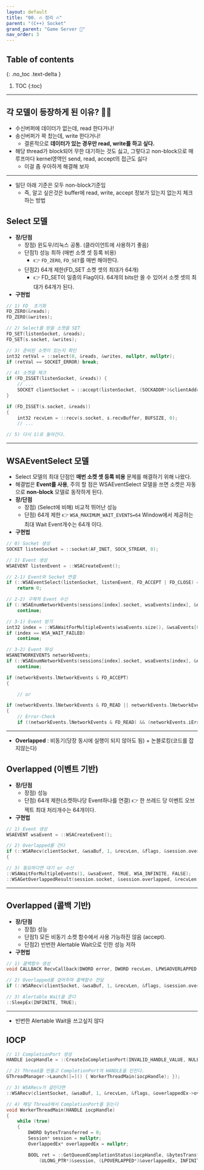 ```yaml
---
layout: default
title: "00. 🔥 정리 🔥"
parent: "(C++) Socket"
grand_parent: "Game Server 👾"
nav_order: 3
---
```


## Table of contents
{: .no_toc .text-delta }

1. TOC
{:toc}

---

## 각 모델이 등장하게 된 이유? 🤷‍♂️

* 수신버퍼에 데이터가 없는데, read 한다거나!
* 송신버퍼가 꽉 찼는데, write 한다거나!
    * 결론적으로 **데이터가 있는 경우만 read, write를 하고 싶다.**
* 해당 thread가 block되어 무한 대기하는 것도 싫고, 그렇다고 non-block으로 매 루프마다 kernel영역인 send, read, accept의 접근도 싫다
    * 이걸 좀 우아하게 해결해 보자

---

* 일단 아래 기준은 모두 non-block기준임
    * 즉, 알고 싶은것은 buffer에 read, write, accept 정보가 있는지 없는지 체크하는 방법

## Select 모델

* **장/단점**
    * 장점) 윈도우/리눅스 공통. (클라이언트에 사용하기 좋음)
    * 단점1) 성능 최하 (매번 소켓 셋 등록 비용) 
        * 👉 `FD_ZERO`, `FD_SET`를 매번 해야한다.
    * 단점2) 64개 제한(FD_SET 소켓 셋의 최대가 64개) 
        * 👉 FD_SET이 일종의 Flag이다. 64개의 bits만 쓸 수 있어서 소켓 셋의 최대가 64개가 된다.
* **구현법**

```cpp
// 1) FD_ 초기화
FD_ZERO(&reads);
FD_ZERO(&writes);

// 2) Select를 받을 소켓을 SET
FD_SET(listenSocket, &reads);
FD_SET(s.socket, &writes);

// 3) 준비된 소켓이 있는지 확인
int32 retVal = ::select(0, &reads, &writes, nullptr, nullptr);
if (retVal == SOCKET_ERROR) break;

// 4) 소켓을 체크
if (FD_ISSET(listenSocket, &reads)) {
    // ...
    SOCKET clientSocket = ::accept(listenSocket, (SOCKADDR*)&clientAddr, &addrLen);
}

if (FD_ISSET(s.socket, &reads))
{
    int32 recvLen = ::recv(s.socket, s.recvBuffer, BUFSIZE, 0);
    // ...

// 5) 다시 1)로 돌아간다.
```

---

## WSAEventSelect 모델

* Select 모델의 최대 단점인 **매번 소켓 셋 등록 비용** 문제를 해결하기 위해 나왔다.
* 해결법은 **Event를 사용**, 주의 할 점은 WSAEventSelect 모델을 쓰면 소켓은 자동으로 **non-block** 모델로 동작하게 된다.
* **장/단점**
    * 장점) (Select에 비해) 비교적 뛰어난 성능
    * 단점) 64개 제한 👉 `WSA_MAXIMUM_WAIT_EVENTS=64` Window에서 제공하는 최대 Wait Event개수는 64개 이다.
* **구현법**

```cpp
// 0) Socket 생성
SOCKET listenSocket = ::socket(AF_INET, SOCK_STREAM, 0);

// 1) Event 생성
WSAEVENT listenEvent = ::WSACreateEvent();

// 2-1) Event와 Socket 연결
if (::WSAEventSelect(listenSocket, listenEvent, FD_ACCEPT | FD_CLOSE) == SOCKET_ERROR)
    return 0;

// 2-2) 구체적 Event 수신
if (::WSAEnumNetworkEvents(sessions[index].socket, wsaEvents[index], &networkEvents) == SOCKET_ERROR)
    continue;

// 3-1) Event 받기
int32 index = ::WSAWaitForMultipleEvents(wsaEvents.size(), &wsaEvents[0], FALSE, WSA_INFINITE, FALSE);
if (index == WSA_WAIT_FAILED)
    continue;

// 3-2) Event 파싱
WSANETWORKEVENTS networkEvents;
if (::WSAEnumNetworkEvents(sessions[index].socket, wsaEvents[index], &networkEvents) == SOCKET_ERROR)
    continue;

if (networkEvents.lNetworkEvents & FD_ACCEPT)
{

    // or

if (networkEvents.lNetworkEvents & FD_READ || networkEvents.lNetworkEvents & FD_WRITE)
{
    // Error-Check
    if ((networkEvents.lNetworkEvents & FD_READ) && (networkEvents.iErrorCode[FD_READ_BIT] != 0))
```

---

* **Overlapped** : 비동기(당장 동시에 실행이 되지 않아도 됨) + 논블로킹(코드를 잡지않는다)

## Overlapped (이벤트 기반)

* **장/단점**
    * 장점) 성능
    * 단점) 64개 제한(소켓하나당 Event하나를 연결) 👉 한 쓰레드 당 이벤트 오브젝트 최대 처리개수는 64개이다.
* **구현법**

```cpp
// 1) Event 생성
WSAEVENT wsaEvent = ::WSACreateEvent();

// 2) Overlapped를 건다
if (::WSARecv(clientSocket, &wsaBuf, 1, &recvLen, &flags, &session.overlapped, nullptr) == SOCKET_ERROR)
{

// 3) 필요하다면 대기 or 수신
::WSAWaitForMultipleEvents(1, &wsaEvent, TRUE, WSA_INFINITE, FALSE);
::WSAGetOverlappedResult(session.socket, &session.overlapped, &recvLen, FALSE, &flags);
```

---

## Overlapped (콜백 기반)

* **장/단점**
    * 장점) 성능
    * 단점1) 모든 비동기 소켓 함수에서 사용 가능하진 않음 (accept).
    * 단점2) 빈번한 Alertable Wait으로 인한 성능 저하
* **구현법**

```cpp
// 1) 콜백함수 생성
void CALLBACK RecvCallback(DWORD error, DWORD recvLen, LPWSAOVERLAPPED overlapped, DWORD flags)

// 2) Overlapped를 걸어주며 콜백함수 전달
if (::WSARecv(clientSocket, &wsaBuf, 1, &recvLen, &flags, &session.overlapped, RecvCallback) == SOCKET_ERROR)

// 3) Alertable Wait을 준다
::SleepEx(INFINITE, TRUE);
```

---

* 빈번한 Alertable Wait을 쓰고싶지 않다

## IOCP

```cpp
// 1) CompletionPort 생성
HANDLE iocpHandle = ::CreateIoCompletionPort(INVALID_HANDLE_VALUE, NULL, 0, 0);

// 2) Thread를 만들고 CompletionPort의 HANDLE을 던진다.
GThreadManager->Launch([=]() { WorkerThreadMain(iocpHandle); });

// 3) WSARecv가 걸린다면
::WSARecv(clientSocket, &wsaBuf, 1, &recvLen, &flags, &overlappedEx->overlapped, NULL);

// 4) 해당 Thread에서 CompletionPort를 읽는다
void WorkerThreadMain(HANDLE iocpHandle)
{
	while (true)
	{
		DWORD bytesTransferred = 0;
		Session* session = nullptr;
		OverlappedEx* overlappedEx = nullptr;

		BOOL ret = ::GetQueuedCompletionStatus(iocpHandle, &bytesTransferred,
			(ULONG_PTR*)&session, (LPOVERLAPPED*)&overlappedEx, INFINITE);
```

